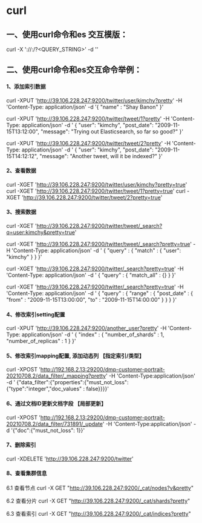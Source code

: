 # curl
## 一、使用curl命令和es 交互模版：
curl -X<VERB> '<PROTOCOL>://<HOST>:<PORT>/<PATH>?<QUERY_STRING>' -d '<BODY>'

## 二、使用curl命令和es交互命令举例：


#### 1、添加索引数据
curl -XPUT 'http://39.106.228.247:9200/twitter/user/kimchy?pretty' -H 'Content-Type: application/json' -d '{ "name" : "Shay Banon" }'

curl -XPUT 'http://39.106.228.247:9200/twitter/tweet/1?pretty' -H 'Content-Type: application/json' -d '
{
    "user": "kimchy",
    "post_date": "2009-11-15T13:12:00",
    "message": "Trying out Elasticsearch, so far so good?"
}'

curl -XPUT 'http://39.106.228.247:9200/twitter/tweet/2?pretty' -H 'Content-Type: application/json' -d '
{
    "user": "kimchy",
    "post_date": "2009-11-15T14:12:12",
    "message": "Another tweet, will it be indexed?"
}'

#### 2、查看数据
curl -XGET 'http://39.106.228.247:9200/twitter/user/kimchy?pretty=true'
curl -XGET 'http://39.106.228.247:9200/twitter/tweet/1?pretty=true'
curl -XGET 'http://39.106.228.247:9200/twitter/tweet/2?pretty=true'

#### 3、搜索数据

curl -XGET 'http://39.106.228.247:9200/twitter/tweet/_search?q=user:kimchy&pretty=true'

curl -XGET 'http://39.106.228.247:9200/twitter/tweet/_search?pretty=true' -H 'Content-Type: application/json' -d '
{
    "query" : {
        "match" : { "user": "kimchy" }
    }
}'

curl -XGET 'http://39.106.228.247:9200/twitter/_search?pretty=true' -H 'Content-Type: application/json' -d '
{
    "query" : {
        "match_all" : {}
    }
}'

curl -XGET 'http://39.106.228.247:9200/twitter/_search?pretty=true' -H 'Content-Type: application/json' -d '
{
    "query" : {
        "range" : {
            "post_date" : { "from" : "2009-11-15T13:00:00", "to" : "2009-11-15T14:00:00" }
        }
    }
}'

#### 4、修改索引setting配置

curl -XPUT 'http://39.106.228.247:9200/another_user?pretty' -H 'Content-Type: application/json' -d '
{
    "index" : {
        "number_of_shards" : 1,
        "number_of_replicas" : 1
    }
}'


#### 5、修改索引mapping配置, 添加动态列 【指定索引/类型】

curl -XPOST 'http://192.168.2.13:29200/dmp-customer-portrait-20210708.2/data_filter/_mapping?pretty' -H 'Content-Type:application/json' -d '
{"data_filter":{"properties":{"must_not_loss":{"type":"integer","doc_values" : false}}}}'

#### 6、通过文档ID更新文档字段 【局部更新】

curl -XPOST 'http://192.168.2.13:29200/dmp-customer-portrait-20210708.2/data_filter/731891/_update' -H 'Content-Type:application/json' -d '{"doc":{"must_not_loss": 1}}'

#### 7、删除索引

curl -XDELETE 'http://39.106.228.247:9200/twitter'


#### 8、查看集群信息

6.1 查看节点
curl -X GET "http://39.106.228.247:9200/_cat/nodes?v&pretty"

6.2 查看分片
curl -X GET "http://39.106.228.247:9200/_cat/shards?pretty"

6.3 查看索引
curl -X GET "http://39.106.228.247:9200/_cat/indices?pretty"



